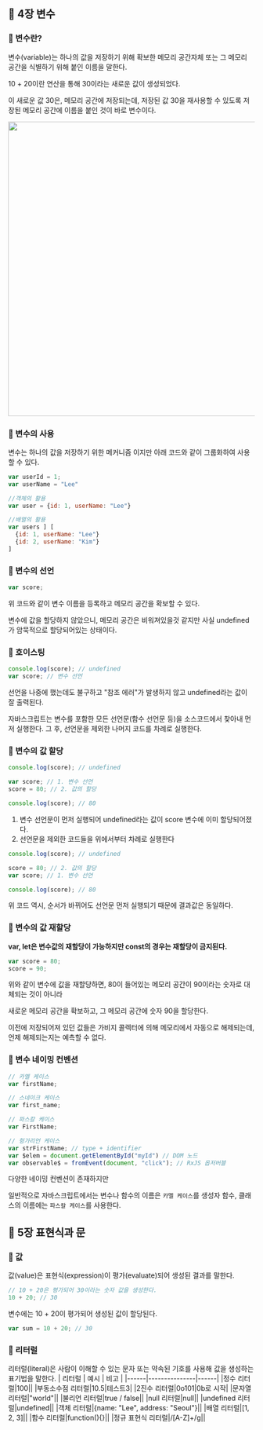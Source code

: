 ## 🎀 4장 변수

### 📌 변수란?
변수(variable)는 하나의 값을 저장하기 위해 확보한 메모리 공간자체 또는 그 메모리 공간을 식별하기 위해 붙인 이름을 말한다.


10 + 20이란 연산을 통해 30이라는 새로운 값이 생성되었다.

이 새로운 값 30은, 메모리 공간에 저장되는데, 저장된 값 30을 재사용할 수 있도록 저장된 메모리 공간에 이름을 붙인 것이 바로 변수이다.

<img src="https://github.com/mingzzi96/js-deep-dive-study/assets/134386378/b4e95f03-8a66-4ffc-9d60-0bf0acbd20b2" width="600px" />


### 📌 변수의 사용

변수는 하나의 값을 저장하기 위한 메커니즘 이지만 아래 코드와 같이 그룹화하여 사용할 수 있다.
```js
var userId = 1;
var userName = "Lee"

//객체의 활용
var user = {id: 1, userName: "Lee"}

//배열의 활용
var users ] [
  {id: 1, userName: "Lee"}
  {id: 2, userName: "Kim"}
]
```

### 📌 변수의 선언
```js
var score;
```
위 코드와 같이 변수 이름을 등록하고 메모리 공간을 확보할 수 있다.

변수에 값을 할당하지 않았으니, 메모리 공간은 비워져있을것 같지만 사실 undefined가 암묵적으로 할당되어있는 상태이다.

### 📌 호이스팅
```js
console.log(score); // undefined
var score; // 변수 선언
```
선언을 나중에 했는데도 불구하고 "참조 에러"가 발생하지 않고 undefined라는 값이 잘 출력된다.

자바스크립트는 변수를 포함한 모든 선언문(함수 선언문 등)을 소스코드에서 찾아내 먼저 실행한다. 그 후, 선언문을 제외한 나머지 코드를 차례로 실행한다.

### 📌 변수의 값 할당
```js
console.log(score); // undefined

var score; // 1. 변수 선언
score = 80; // 2. 값의 할당

console.log(score); // 80
```
1. 변수 선언문이 먼저 실행되어 undefined라는 값이 score 변수에 이미 할당되어졌다.
2. 선언문을 제외한 코드들을 위에서부터 차례로 실행한다

```js
console.log(score); // undefined

score = 80; // 2. 값의 할당
var score; // 1. 변수 선언

console.log(score); // 80
```
위 코드 역시, 순서가 바뀌어도 선언문 먼저 실행되기 때문에 결과값은 동일하다.

### 📌 변수의 값 재할당
**var, let은 변수값의 재할당이 가능하지만 const의 경우는 재할당이 금지된다.**
```js
var score = 80;
score = 90;
```

위와 같이 변수에 값을 재할당하면, 80이 들어있는 메모리 공간이 90이라는 숫자로 대체되는 것이 아니라

새로운 메모리 공간을 확보하고, 그 메모리 공간에 숫자 90을 할당한다.

이전에 저장되어져 있던 값들은 가비지 콜렉터에 의해 메모리에서 자동으로 해제되는데, 언제 해제되는지는 예측할 수 없다.

### 📌 변수 네이밍 컨벤션
```js
// 카멜 케이스
var firstName;

// 스네이크 케이스
var first_name;

// 파스칼 케이스
var FirstName;

// 헝가리언 케이스
var strFirstName; // type + identifier
var $elem = document.getElementById("myId") // DOM 노드
var observable$ = fromEvent(document, "click"); // RxJS 옵저버블
```
다양한 네이밍 컨벤션이 존재하지만

일반적으로 자바스크립트에서는 변수나 함수의 이름은 `카멜 케이스`를
생성자 함수, 클래스의 이름에는 `파스칼 케이스`를 사용한다.

## 🎀 5장 표현식과 문

### 📌 값
값(value)은 표현식(expression)이 평가(evaluate)되어 생성된 결과를 말한다.
```js
// 10 + 20은 평가되어 30이라는 숫자 값을 생성한다.
10 + 20; // 30
```
변수에는 10 + 20이 평가되어 생성된 값이 할당된다.
```js
var sum = 10 + 20; // 30
```

### 📌 리터럴
리터럴(literal)은 사람이 이해할 수 있는 문자 또는 약속된 기호를 사용해 값을 생성하는 표기법을 말한다.
| 리터럴 |       예시     |  비고 |
|------|---------------|------|
|정수 리터럴|100||
|부동소수점 리터럴|10.5|테스트3|
|2진수 리터럴|0o101|0b로 시작|
|문자열 리터럴|"world"||
|불리언 리터럴|true / false||
|null 리터럴|null||
|undefined 리터럴|undefined||
|객체 리터럴|{name: "Lee", address: "Seoul"}||
|배열 리터럴|[1, 2, 3]||
|함수 리터럴|function(){}||
|정규 표현식 리터럴|/[A-Z]+/g||
